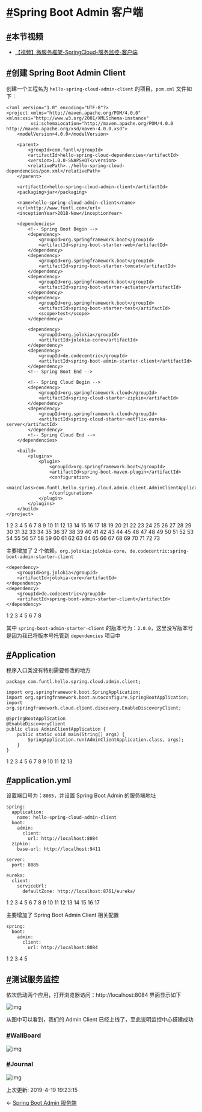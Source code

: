 # [#](https://funtl.com/zh/spring-cloud-netflix/Spring-Boot-Admin-客户端.html#spring-boot-admin-客户端)Spring Boot Admin 客户端

## [#](https://funtl.com/zh/spring-cloud-netflix/Spring-Boot-Admin-客户端.html#本节视频)本节视频

- [【视频】微服务框架-SpringCloud-服务监控-客户端](https://www.bilibili.com/video/av28096126/)

## [#](https://funtl.com/zh/spring-cloud-netflix/Spring-Boot-Admin-客户端.html#创建-spring-boot-admin-client)创建 Spring Boot Admin Client

创建一个工程名为 `hello-spring-cloud-admin-client` 的项目，`pom.xml` 文件如下：

```text
<?xml version="1.0" encoding="UTF-8"?>
<project xmlns="http://maven.apache.org/POM/4.0.0" xmlns:xsi="http://www.w3.org/2001/XMLSchema-instance"
         xsi:schemaLocation="http://maven.apache.org/POM/4.0.0 http://maven.apache.org/xsd/maven-4.0.0.xsd">
    <modelVersion>4.0.0</modelVersion>

    <parent>
        <groupId>com.funtl</groupId>
        <artifactId>hello-spring-cloud-dependencies</artifactId>
        <version>1.0.0-SNAPSHOT</version>
        <relativePath>../hello-spring-cloud-dependencies/pom.xml</relativePath>
    </parent>

    <artifactId>hello-spring-cloud-admin-client</artifactId>
    <packaging>jar</packaging>

    <name>hello-spring-cloud-admin-client</name>
    <url>http://www.funtl.com</url>
    <inceptionYear>2018-Now</inceptionYear>

    <dependencies>
        <!-- Spring Boot Begin -->
        <dependency>
            <groupId>org.springframework.boot</groupId>
            <artifactId>spring-boot-starter-web</artifactId>
        </dependency>
        <dependency>
            <groupId>org.springframework.boot</groupId>
            <artifactId>spring-boot-starter-tomcat</artifactId>
        </dependency>
        <dependency>
            <groupId>org.springframework.boot</groupId>
            <artifactId>spring-boot-starter-actuator</artifactId>
        </dependency>
        <dependency>
            <groupId>org.springframework.boot</groupId>
            <artifactId>spring-boot-starter-test</artifactId>
            <scope>test</scope>
        </dependency>

        <dependency>
            <groupId>org.jolokia</groupId>
            <artifactId>jolokia-core</artifactId>
        </dependency>
        <dependency>
            <groupId>de.codecentric</groupId>
            <artifactId>spring-boot-admin-starter-client</artifactId>
        </dependency>
        <!-- Spring Boot End -->

        <!-- Spring Cloud Begin -->
        <dependency>
            <groupId>org.springframework.cloud</groupId>
            <artifactId>spring-cloud-starter-zipkin</artifactId>
        </dependency>
        <dependency>
            <groupId>org.springframework.cloud</groupId>
            <artifactId>spring-cloud-starter-netflix-eureka-server</artifactId>
        </dependency>
        <!-- Spring Cloud End -->
    </dependencies>

    <build>
        <plugins>
            <plugin>
                <groupId>org.springframework.boot</groupId>
                <artifactId>spring-boot-maven-plugin</artifactId>
                <configuration>
                    <mainClass>com.funtl.hello.spring.cloud.admin.client.AdminClientApplication</mainClass>
                </configuration>
            </plugin>
        </plugins>
    </build>
</project>
```

1
2
3
4
5
6
7
8
9
10
11
12
13
14
15
16
17
18
19
20
21
22
23
24
25
26
27
28
29
30
31
32
33
34
35
36
37
38
39
40
41
42
43
44
45
46
47
48
49
50
51
52
53
54
55
56
57
58
59
60
61
62
63
64
65
66
67
68
69
70
71
72
73

主要增加了 2 个依赖，`org.jolokia:jolokia-core`、`de.codecentric:spring-boot-admin-starter-client`

```text
<dependency>
    <groupId>org.jolokia</groupId>
    <artifactId>jolokia-core</artifactId>
</dependency>
<dependency>
    <groupId>de.codecentric</groupId>
    <artifactId>spring-boot-admin-starter-client</artifactId>
</dependency>
```

1
2
3
4
5
6
7
8

其中 `spring-boot-admin-starter-client` 的版本号为：`2.0.0`，这里没写版本号是因为我已将版本号托管到 `dependencies` 项目中

## [#](https://funtl.com/zh/spring-cloud-netflix/Spring-Boot-Admin-客户端.html#application)Application

程序入口类没有特别需要修改的地方

```text
package com.funtl.hello.spring.cloud.admin.client;

import org.springframework.boot.SpringApplication;
import org.springframework.boot.autoconfigure.SpringBootApplication;
import org.springframework.cloud.client.discovery.EnableDiscoveryClient;

@SpringBootApplication
@EnableDiscoveryClient
public class AdminClientApplication {
    public static void main(String[] args) {
        SpringApplication.run(AdminClientApplication.class, args);
    }
}
```

1
2
3
4
5
6
7
8
9
10
11
12
13

## [#](https://funtl.com/zh/spring-cloud-netflix/Spring-Boot-Admin-客户端.html#application-yml)application.yml

设置端口号为：`8085`，并设置 Spring Boot Admin 的服务端地址

```text
spring:
  application:
    name: hello-spring-cloud-admin-client
  boot:
    admin:
      client:
        url: http://localhost:8084
  zipkin:
    base-url: http://localhost:9411

server:
  port: 8085

eureka:
  client:
    serviceUrl:
      defaultZone: http://localhost:8761/eureka/
```

1
2
3
4
5
6
7
8
9
10
11
12
13
14
15
16
17

主要增加了 Spring Boot Admin Client 相关配置

```text
spring:
  boot:
    admin:
      client:
        url: http://localhost:8084
```

1
2
3
4
5

## [#](https://funtl.com/zh/spring-cloud-netflix/Spring-Boot-Admin-客户端.html#测试服务监控)测试服务监控

依次启动两个应用，打开浏览器访问：http://localhost:8084 界面显示如下

![img](https://funtl.com/assets/Lusifer2018060105410005.png)

从图中可以看到，我们的 Admin Client 已经上线了，至此说明监控中心搭建成功

### [#](https://funtl.com/zh/spring-cloud-netflix/Spring-Boot-Admin-客户端.html#wallboard)WallBoard

![img](https://funtl.com/assets/Lusifer2018060105410006.png)

### [#](https://funtl.com/zh/spring-cloud-netflix/Spring-Boot-Admin-客户端.html#journal)Journal

![img](https://funtl.com/assets/Lusifer2018060105410007.png)

上次更新: 2019-4-19 19:23:15

← [Spring Boot Admin 服务端](https://funtl.com/zh/spring-cloud-netflix/Spring-Boot-Admin-服务端.html)